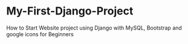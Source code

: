 # My-First-Django-Project
How to Start Website project using Django  with MySQL, Bootstrap and google icons for Beginners
